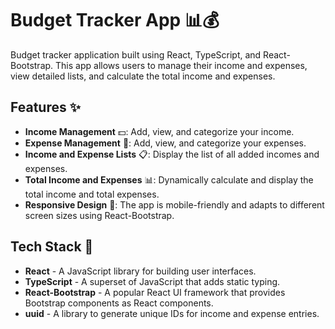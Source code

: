 # Budget Tracker App 📊💰

Budget tracker application built using React, TypeScript, and React-Bootstrap. This app allows users to manage their income and expenses, view detailed lists, and calculate the total income and expenses.

## Features ✨

- **Income Management** 💵: Add, view, and categorize your income.
- **Expense Management** 🛒: Add, view, and categorize your expenses.
- **Income and Expense Lists** 📋: Display the list of all added incomes and expenses.
- **Total Income and Expenses** 📊: Dynamically calculate and display the total income and total expenses.
- **Responsive Design** 📱: The app is mobile-friendly and adapts to different screen sizes using React-Bootstrap.

## Tech Stack 🚀

- **React** - A JavaScript library for building user interfaces.
- **TypeScript** - A superset of JavaScript that adds static typing.
- **React-Bootstrap** - A popular React UI framework that provides Bootstrap components as React components.
- **uuid** - A library to generate unique IDs for income and expense entries.




